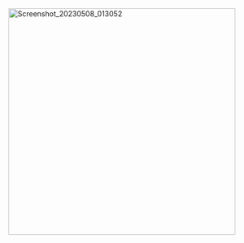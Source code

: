 <img width="446" alt="Screenshot_20230508_013052" src="https://user-images.githubusercontent.com/114134934/236698818-ef0db589-8a52-4b88-8d37-bc305d6f7c78.png">
